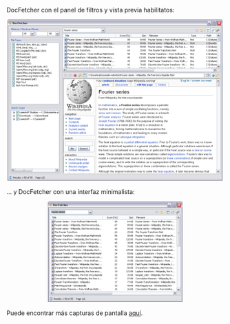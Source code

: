 DocFetcher con el panel de filtros y vista previa habilitatos:

<div style="text-align: center;">
	<img style="width: 500px; height: 375px;" alt="" src="../all/xp_all.png">
</div>

... y DocFetcher con una interfaz minimalista:

<div style="text-align: center;">
	<img style="width: 313px; height: 234px;" alt="" src="../all/xp_simple.png">
</div>

Puede encontrar más capturas de pantalla [aquí](https://sourceforge.net/project/screenshots.php?group_id=197779).